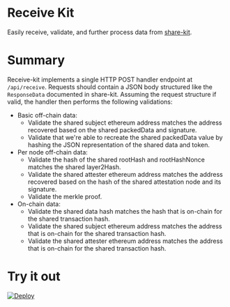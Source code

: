 # Receive Kit

Easily receive, validate, and further process data from [share-kit](https://github.com/hellobloom/share-kit).

# Summary

Receive-kit implements a single HTTP POST handler endpoint at `/api/receive`. Requests should contain a JSON body structured like the `ResponseData` documented in share-kit. Assuming the request structure if valid, the handler then performs the following validations:

- Basic off-chain data:
  - Validate the shared subject ethereum address matches the address recovered based on the shared packedData and signature.
  - Validate that we're able to recreate the shared packedData value by hashing the JSON representation of the shared data and token.
- Per node off-chain data:
  - Validate the hash of the shared rootHash and rootHashNonce matches the shared layer2Hash.
  - Validate the shared attester ethereum address matches the address recovered based on the hash of the shared attestation node and its signature.
  - Validate the merkle proof.
- On-chain data:
  - Validate the shared data hash matches the hash that is on-chain for the shared transaction hash.
  - Validate the shared subject ethereum address matches the address that is on-chain for the shared transaction hash.
  - Validate the shared attester ethereum address matches the address that is on-chain for the shared transaction hash.

# Try it out

[![Deploy](https://www.herokucdn.com/deploy/button.svg)](https://heroku.com/deploy)
